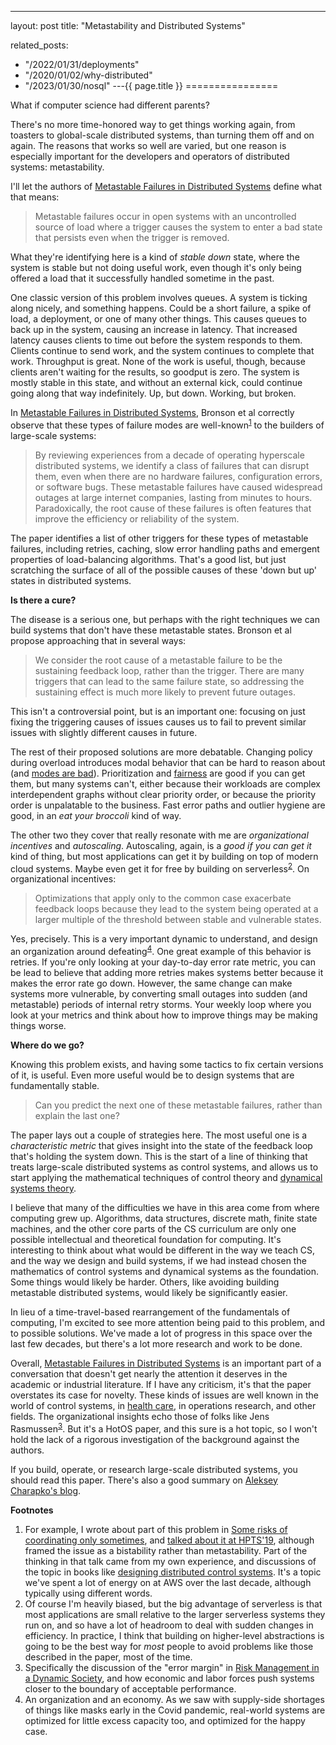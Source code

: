 ---
layout: post
title: "Metastability and Distributed Systems"


related_posts:
  - "/2022/01/31/deployments"
  - "/2020/01/02/why-distributed"
  - "/2023/01/30/nosql"
---{{ page.title }}
================

<p class="meta">What if computer science had different parents?</p>

There's no more time-honored way to get things working again, from toasters to global-scale distributed systems, than turning them off and on again. The reasons that works so well are varied, but one reason is especially important for the developers and operators of distributed systems: metastability.

I'll let the authors of [Metastable Failures in Distributed Systems](https://sigops.org/s/conferences/hotos/2021/papers/hotos21-s11-bronson.pdf) define what that means:

> Metastable failures occur in open systems with an uncontrolled source of load where a trigger causes the system to enter a bad state that persists even when the trigger is removed.

What they're identifying here is a kind of *stable down* state, where the system is stable but not doing useful work, even though it's only being offered a load that it successfully handled sometime in the past. 

One classic version of this problem involves queues. A system is ticking along nicely, and something happens. Could be a short failure, a spike of load, a deployment, or one of many other things. This causes queues to back up in the system, causing an increase in latency. That increased latency causes clients to time out before the system responds to them. Clients continue to send work, and the system continues to complete that work. Throughput is great. None of the work is useful, though, because clients aren't waiting for the results, so goodput is zero. The system is mostly stable in this state, and without an external kick, could continue going along that way indefinitely. Up, but down. Working, but broken.

In [Metastable Failures in Distributed Systems](https://sigops.org/s/conferences/hotos/2021/papers/hotos21-s11-bronson.pdf), Bronson et al correctly observe that these types of failure modes are well-known<sup>[1](#foot1)</sup> to the builders of large-scale systems:

> By reviewing experiences from a decade of operating hyperscale distributed systems, we identify a class of failures that can disrupt them, even when there are no hardware failures, configuration errors, or software bugs. These metastable failures have caused widespread outages at large internet companies, lasting from minutes to hours. Paradoxically, the root cause of these failures is often features that improve the efficiency or reliability of the system.

The paper identifies a list of other triggers for these types of metastable failures, including retries, caching, slow error handling paths and emergent properties of load-balancing algorithms. That's a good list, but just scratching the surface of all of the possible causes of these 'down but up' states in distributed systems. 

**Is there a cure?**

The disease is a serious one, but perhaps with the right techniques we can build systems that don't have these metastable states. Bronson et al propose approaching that in several ways:

> We consider the root cause of a metastable failure to be the sustaining feedback loop, rather than the trigger. There are many triggers that can lead to the same failure state, so addressing the sustaining effect is much more likely to prevent future outages.

This isn't a controversial point, but is an important one: focusing on just fixing the triggering causes of issues causes us to fail to prevent similar issues with slightly different causes in future.

The rest of their proposed solutions are more debatable. Changing policy during overload introduces modal behavior that can be hard to reason about (and [modes are bad](https://aws.amazon.com/builders-library/avoiding-fallback-in-distributed-systems/)). Prioritization and [fairness](https://aws.amazon.com/builders-library/fairness-in-multi-tenant-systems/) are good if you can get them, but many systems can't, either because their workloads are complex interdependent graphs without clear priority order, or because the priority order is unpalatable to the business. Fast error paths and outlier hygiene are good, in an *eat your broccoli* kind of way.

The other two they cover that really resonate with me are *organizational incentives* and *autoscaling*. Autoscaling, again, is a *good if you can get it* kind of thing, but most applications can get it by building on top of modern cloud systems. Maybe even get it for free by building on serverless<sup>[2](#foot2)</sup>. On organizational incentives:

> Optimizations that apply only to the common case exacerbate feedback loops because they lead to the system being operated at a larger multiple of the threshold between stable and vulnerable states.

Yes, precisely. This is a very important dynamic to understand, and design an organization around defeating<sup>[4](#foot4)</sup>. One great example of this behavior is retries. If you're only looking at your day-to-day error rate metric, you can be lead to believe that adding more retries makes systems better because it makes the error rate go down. However, the same change can make systems more vulnerable, by converting small outages into sudden (and metastable) periods of internal retry storms. Your weekly loop where you look at your metrics and think about how to improve things may be making things worse.

**Where do we go?**

Knowing this problem exists, and having some tactics to fix certain versions of it, is useful. Even more useful would be to design systems that are fundamentally stable.

> Can you predict the next one of these metastable failures, rather than explain the last one?

The paper lays out a couple of strategies here. The most useful one is a *characteristic metric* that gives insight into the state of the feedback loop that's holding the system down. This is the start of a line of thinking that treats large-scale distributed systems as control systems, and allows us to start applying the mathematical techniques of control theory and [dynamical systems theory](https://en.wikipedia.org/wiki/Dynamical_system).

I believe that many of the difficulties we have in this area come from where computing grew up. Algorithms, data structures, discrete math, finite state machines, and the other core parts of the CS curriculum are only one possible intellectual and theoretical foundation for computing. It's interesting to think about what would be different in the way we teach CS, and the way we design and build systems, if we had instead chosen the mathematics of control systems and dynamical systems as the foundation. Some things would likely be harder. Others, like avoiding building metastable distributed systems, would likely be significantly easier.

In lieu of a time-travel-based rearrangement of the fundamentals of computing, I'm excited to see more attention being paid to this problem, and to possible solutions. We've made a lot of progress in this space over the last few decades, but there's a lot more research and work to be done.

Overall, [Metastable Failures in Distributed Systems](https://sigops.org/s/conferences/hotos/2021/papers/hotos21-s11-bronson.pdf) is an important part of a conversation that doesn't get nearly the attention it deserves in the academic or industrial literature. If I have any criticism, it's that the paper overstates its case for novelty. These kinds of issues are well known in the world of control systems, in [health care](https://qualitysafety.bmj.com/content/14/2/130), in operations research, and other fields. The organizational insights echo those of folks like Jens Rasmussen<sup>[3](#foot3)</sup>. But it's a HotOS paper, and this sure is a hot topic, so I won't hold the lack of a rigorous investigation of the background against the authors.

If you build, operate, or research large-scale distributed systems, you should read this paper. There's also a good summary on [Aleksey Charapko's blog](http://charap.co/metastable-failures-in-distributed-systems/).

**Footnotes**

 1. <a name="foot1"></a> For example, I wrote about part of this problem in [Some risks of coordinating only sometimes](https://brooker.co.za/blog/2019/05/01/emergent.html), and [talked about it at HPTS'19](http://www.hpts.ws/papers/2019/brooker.pdf), although framed the issue as a bistability rather than metastability. Part of the thinking in that talk came from my own experience, and discussions of the topic in books like [designing distributed control systems](https://www.amazon.com/Designing-Distributed-Control-Systems-Language/dp/1118694155/). It's a topic we've spent a lot of energy on at AWS over the last decade, although typically using different words.
 2. <a name="foot2"></a> Of course I'm heavily biased, but the big advantage of serverless is that most applications are small relative to the larger serverless systems they run on, and so have a lot of headroom to deal with sudden changes in efficiency. In practice, I think that building on higher-level abstractions is going to be the best way for *most* people to avoid problems like those described in the paper, most of the time.
 3. <a name="foot3"></a> Specifically the discussion of the "error margin" in [Risk Management in a Dynamic Society](https://lewebpedagogique.com/audevillemain/files/2014/12/maint-Rasmus-1997.pdf), and how economic and labor forces push systems closer to the boundary of acceptable performance. 
 4. <a name="foot4"></a> An organization and an economy. As we saw with supply-side shortages of things like masks early in the Covid pandemic, real-world systems are optimized for little excess capacity too, and optimized for the happy case.